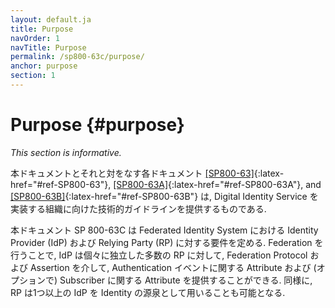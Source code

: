 ```yaml
---
layout: default.ja
title: Purpose
navOrder: 1
navTitle: Purpose
permalink: /sp800-63c/purpose/
anchor: purpose
section: 1
---
```


# Purpose {#purpose}

_This section is informative._

<!--
This publication and its companion volumes, [[SP800-63]](../_sp800-63/sec1_purpose.md#purpose){:latex-href="#ref-SP800-63"}, [[SP800-63A]](../_sp800-63a/sec1_purpose.md#purpose){:latex-href="#ref-SP800-63A"}, and [[SP800-63B]](../_sp800-63b/sec1_purpose.md#purpose){:latex-href="#ref-SP800-63B"}, provide technical guidelines to organizations for the implementation of digital identity services.
-->

本ドキュメントとそれと対をなす各ドキュメント [[SP800-63]](../_sp800-63/sec1_purpose.ja.md#purpose){:latex-href="#ref-SP800-63"}, [[SP800-63A]](../_sp800-63a/sec1_purpose.ja.md#purpose){:latex-href="#ref-SP800-63A"}, and [[SP800-63B]](../_sp800-63b/sec1_purpose.ja.md#purpose){:latex-href="#ref-SP800-63B"} は, Digital Identity Service を実装する組織に向けた技術的ガイドラインを提供するものである.

<!--
This document, SP 800-63C, provides requirements to identity providers (IdPs) and relying parties (RPs) of federated identity systems. Federation allows a given IdP to provide authentication attributes and (optionally) subscriber attributes to a number of separately-administered RPs through the use of federation protocols and assertions. Similarly, RPs can use more than one IdP as sources of identities.
-->

本ドキュメント SP 800-63C は Federated Identity System における Identity Provider (IdP) および Relying Party (RP) に対する要件を定める.
Federation を行うことで, IdP は個々に独立した多数の RP に対して, Federation Protocol および Assertion を介して, Authentication イベントに関する Attribute および (オプションで) Subscriber に関する Attribute を提供することができる.
同様に, RP は1つ以上の IdP を Identity の源泉として用いることも可能となる.